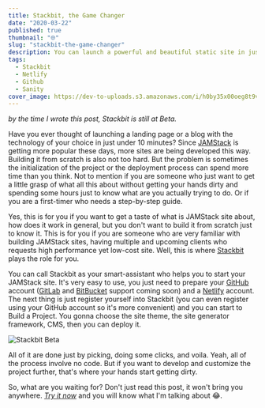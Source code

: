 ```yaml
---
title: Stackbit, the Game Changer
date: "2020-03-22"
published: true
thumbnail: "🌐"
slug: "stackbit-the-game-changer"
description: You can launch a powerful and beautiful static site in just under 10 minutes and at super low-cost.
tags: 
  - Stackbit
  - Netlify
  - Github
  - Sanity
cover_image: https://dev-to-uploads.s3.amazonaws.com/i/h0by35x00oeg8t9v7k90.png
---
```

*by the time I wrote this post, Stackbit is still at Beta.*

Have you ever thought of launching a landing page or a blog with the technology of your choice in just under 10 minutes? Since <a href="https://jamstack.wtf/#meaning" target="_blank" rel="noopener">JAMStack</a> is getting more popular these days, more sites are being developed this way. Building it from scratch is also not too hard. But the problem is sometimes the initialization of the project or the deployment process can spend more time than you think. Not to mention if you are someone who just want to get a little grasp of what all this about without getting your hands dirty and spending some hours just to know what are you actually trying to do. Or if you are a first-timer who needs a step-by-step guide.

Yes, this is for you if you want to get a taste of what is JAMStack site about, how does it work in general, but you don't want to build it from scratch just to know it. This is for you if you are someone who are very familiar with building JAMStack sites, having multiple and upcoming clients who requests high performance yet low-cost site. Well, this is where <a href="https://www.stackbit.com/" target="_blank" rel="noopener">Stackbit</a> plays the role for you.

You can call Stackbit as your smart-assistant who helps you to start your JAMStack site. It's very easy to use, you just need to prepare your <a href="https://github.com/" target="_blank" rel="noopener">GitHub</a> account (<a href="https://gitlab.com/" target="_blank" rel="noopener">GitLab</a> and <a href="https://bitbucket.com/" target="_blank" rel="noopener">BitBucket</a> support coming soon) and a <a href="https://netlify.com/" target="_blank" rel="noopener">Netlify</a> account. The next thing is just register yourself into Stackbit (you can even register using your GitHub account so it's more convenient) and you can start to Build a Project. You gonna choose the site theme, the site generator framework, CMS, then you can deploy it. 

![Stackbit Beta](https://sznm.dev/images/stackbit-beta.png)

All of it are done just by picking, doing some clicks, and voila. Yeah, all of the process involve no code. But if you want to develop and customize the project further, that's where your hands start getting dirty.

So, what are you waiting for? Don't just read this post, it won't bring you anywhere. *<a href="https://www.stackbit.com/" target="_blank" rel="noopener">Try it now</a>* and you will know what I'm talking about 😂.